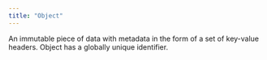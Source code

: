 ```yaml
---
title: "Object"
---
```


An immutable piece of data with metadata in the form of a set of key-value headers. Object has a globally unique identifier.


